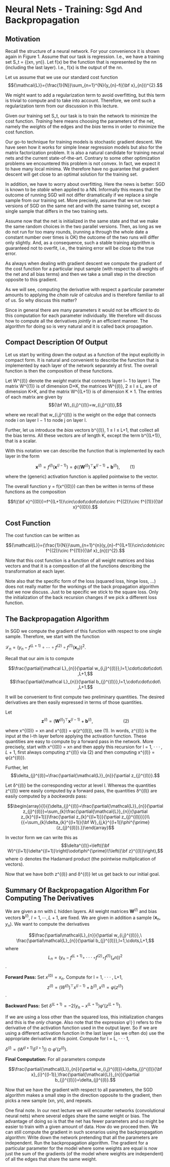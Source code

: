 # Neural Nets - Training: Sgd And Backpropagation 

## Motivation

Recall the structure of a neural network. For your convenience it is shown again in Figure 1. Assume that our task is regression. I.e., we have a training set S_t = {(xn, yn)}. Let f(x) be the function that is represented by the nn (including the last layer). I.e., f(x) is the output of the nn.

Let us assume that we use our standard cost function
$${\mathcal{L}}={\frac{1}{N}}\sum_{n=1}^{N}(y_{n}-f({\bf x}_{n}))^{2}.$$

We might want to add a regularization term to avoid overfitting, but this term is trivial to compute and to take into account. Therefore, we omit such a regularization term from our discussion in this lecture.

Given our training set S_t, our task is to train the network to minimize the cost function. *Training* here means choosing the parameters of the net, namely the *weights* of the edges and the *bias* terms in order to minimize the cost function.

Our go-to technique for training models is stochastic gradient descent. We have seen how it works for simple linear regression models but also for the matrix factorization problem. It is also a natural candidate for training neural nets and the current state-of-the-art. Contrary to some other optimization problems we encountered this problem is not convex. In fact, we expect it to have many local minima. We therefore have no guarantee that gradient descent will get close to an optimal solution for the training set. 

In addition, we have to worry about overfitting. Here the news is better: SGD is known to be *stable* when applied to a NN. Informally this means that the outcome of running SGD will not differ dramatically if we replace a single sample from our training set. More precisely, assume that we run two versions of SGD on the same net and with the same training set, except a single sample that differs in the two training sets. 

Assume now that the net is initialized in the same state and that we make the same random choices in the two parallel versions. Then, as long as we do not run for too many rounds, (running a through the whole date a constant number over times is OK) the outcome of the two runs will differ only slightly. And, as a consequence, such a stable training algorithm is guaranteed not to overfit, i.e., the training error will be close to the true error.

As always when dealing with gradient descent we compute the gradient of the cost function for a particular input sample (with respect to all weights of the net and all bias terms) and then we take a small step in the direction opposite to this gradient. 

As we will see, computing the derivative with respect a particular parameter amounts to applying the *chain rule* of calculus and is therefore familiar to all of us. So why discuss this matter? 

Since in general there are many parameters it would not be efficient to do this computation for each parameter individually. We therefore will discuss how to compute all the derivatives *jointly* in an efficient manner. The algorithm for doing so is very natural and it is called back propagation.

## Compact Description Of Output

Let us start by writing down the output as a function of the input explicitly in compact form. It is natural and convenient to describe the function that is implemented by each layer of the network separately at first. The overall function is then the composition of these functions.

Let W^{(l)} denote the *weight* matrix that connects layer l− 1 to layer l. The matrix W^{(1)} is of dimension D×K, the matrices W^{(l)}, 2 ≤ l ≤ L, are of dimension K×K, and the matrix W^{(L+1)} is of dimension K × 1. The entries of each matrix are given by
$${\bf W}_{i,j}^{(l)}=w_{i,j}^{(l)},$$

where we recall that w_{i,j}^{(l)} is the weight on the edge that connects node i on layer l − 1 to node j on layer l.

Further, let us introduce the *bias* vectors b^{(l)}, 1 ≤ l ≤ L+1, that collect all the bias terms. All these vectors are of length K, except the term b^{(L+1)}, that is a scalar.

With this notation we can describe the function that is implemented by each layer in the form

$$\mathbf{x}^{(l)}=f^{(l)}(\mathbf{x}^{(l-1)})=\phi((\mathbf{W}^{(l)})^{\top}\mathbf{x}^{(l-1)}+\mathbf{b}^{(l)}),\qquad(1)$$

where the (generic) activation function is applied pointwise to the vector.

The overall function y = f(x^{(0)}) can then be written in terms of these functions as the composition

$$f({\bf x}^{(0)})=f^{(L+1)}\circ\cdot\cdot\cdot\circ f^{(2)}\circ f^{(1)}({\bf x}^{(0)}).$$

## Cost Function

The cost function can be written as

$${\mathcal{L}}={\frac{1}{N}}\sum_{n=1}^{n}(y_{n}-f^{(L+1)}\circ\cdots\circ f^{(2)}\circ f^{(1)}({\bf x}_{n}))^{2}.$$

Note that this cost function is a function of all weight matrices and bias vectors and that it is a composition of all the functions describing the transformation at each layer. 

Note also that the specific form of the loss (squared loss, hinge loss, ...) does not really matter for the workings of the back propagation algorithm that we now discuss. Just to be specific we stick to the square loss. Only the initialization of the back recursion changes if we pick a different loss function.

## The Backpropagation Algorithm

In SGD we compute the gradient of this function with respect to one single sample. Therefore, we start with the function

$\mathcal{L}_{n}=(y_{n}-f^{(L+1)}\circ\cdots\circ f^{(2)}\circ f^{(1)}(\mathbf{x}_{n}))^{2}$.

Recall that our aim is to compute

$$\frac{\partial{\mathcal L}_{n}}{\partial w_{i,j}^{(l)}},l=1,\cdot\cdot\cdot\ ,L+1,$$ $$\frac{\partial{\mathcal L}_{n}}{\partial b_{j}^{(l)}},l=1,\cdot\cdot\cdot\ ,L+1.$$

It will be convenient to first compute two preliminary quantities. The desired derivatives are then easily expressed in terms of those quantities. 

Let
$$\mathbf{z}^{(l)}=(\mathbf{W}^{(l)})^{\top}\mathbf{x}^{(l-1)}+\mathbf{b}^{(l)},\qquad\qquad\qquad(2)$$

where x^{(0)} = xn and x^{(l)} = φ(z^{(l)}), see (1). In words, z^{(l)} is the input at the l-th layer before applying the activation function. These quantities are easy to compute by a forward pass in the network. More precisely, start with x^{(0)} = xn and then apply this recursion for l = 1, · · · *, L* + 1, first always computing z^{(l)} via (2) and then computing x^{(l)} = φ(z^{(l)}).

Further, let
$$\delta_{j}^{(l)}=\frac{\partial{\mathcal{L}}_{n}}{\partial z_{j}^{(l)}}.$$

Let δ^{(l)} be the corresponding vector at level l. Whereas the quantities z^{(l)} were easily computed by a forward pass, the quantities δ^{(l)} are easily computed by a *backwards* pass:

$$\begin{array}{l}{{\delta_{j}^{(l)}=\frac{\partial{\mathcal{L}}_{n}}{\partial z_{j}^{(l)}}=\sum_{k}\frac{\partial{\mathcal{L}}_{n}}{\partial z_{k}^{(l+1)}}\frac{\partial z_{k}^{(l+1)}}{\partial z_{j}^{(l)}}}}\\ {{=\sum_{k}\delta_{k}^{(l+1)}{\bf W}_{j,k}^{(l+1)}\phi^{\prime}(z_{j}^{(l)}).}}\end{array}$$

In vector form we can write this as
$$\delta^{(l)}=\left({\bf W}^{(l+1)}\delta^{(l+1)}\right)\odot\phi^{\prime}\!\left({\bf z}^{(l)}\right),$$
where ⊙ denotes the Hadamard product (the pointwise multiplication of vectors).

Now that we have both z^{(l)} and δ^{(l)} let us get back to our initial goal. 

## Summary Of Backpropagation Algorithm For Computing The Derivatives

We are given a nn with $L$ hidden layers. All weight matrices $\mathbf{W}^{(l)}$ and bias vectors $\mathbf{b}^{(l)}$, $l=1,\cdots,L+1$, are fixed. We are given in addition a sample $(\mathbf{x}_{n},y_{n})$. We want to compute the derivatives

$$\frac{\partial\mathcal{L}_{n}}{\partial w_{i,j}^{(l)}},\ \frac{\partial\mathcal{L}_{n}}{\partial b_{j}^{(l)}},l=1,\cdots,L+1,$$
where $$L_n = (y_n − f^(L+1) ◦ · · · ◦ f^(2) ◦ f^(1)(_xn))^2$$.

**Forward Pass:** Set $x^{(0)} = x_n$. Compute for l = 1, · · · , L+1, 
$$z^{(l)} = (W^(l))^⊤x^{(l−1)} + b^{(l)}, x^{(l)} = φ(z^{(l)})$$.

**Backward Pass:** Set $δ^{(L+1)} = −2(y_n − x^{(L+1)})φ′(z^{(L+1)})$. 

If we are using a loss other than the squared loss, this initialization changes and this is the *only* change. Also note that the expression φ′(·) refers to the derivative of the activation function used in the output layer. So if we are using a different activation function in the last layer (as we often do) use the appropriate derivative at this point. Compute for l = L, · · · 1,

$δ^{(l)} = (W^{(l+1)}δ^{(l+1})) ⊙ φ′(z^{(l)})$.

**Final Computation:** For all parameters compute

$$\frac{\partial{\mathcal{L}}_{n}}{\partial w_{i,j}^{(l)}}=\delta_{j}^{(l)}{\bf x}_{i}^{(l-1)},\frac{\partial{\mathcal{L}}_{n}}{\partial b_{j}^{(l)}}=\delta_{j}^{(l)}.$$

Now that we have the gradient with respect to all parameters, the SGD algorithm makes a small step in the direction opposite to the gradient, then picks a new sample (xn, yn), and repeats. 

One final note. In our next lecture we will encounter networks (convolutional neural nets) where several edges share the same weight or bias. The advantage of doing so is that the net has fewer parameters and so might be easier to train with a given amount of data. How do we proceed then. We can still compute the gradient in such scenarios using the backpropagation algorithm: Write down the network pretending that all the parameters are independent. Run the backpropagation algorithm. The gradient for a particular parameter for the model where some weights are equal is now just the sum of the gradients (of the model where weights are independent) of all the edges that share the same weight.